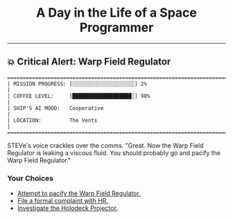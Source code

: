 <h1 align="center">A Day in the Life of a Space Programmer</h1>

---

<h2 id="node-26">💥 Critical Alert: Warp Field Regulator</h2>

```
========================================================================
| MISSION PROGRESS: [░░░░░░░░░░░░░░░░░░░░] 2%                                  |
| COFFEE LEVEL:     [███████████████████░] 98%                                 |
| SHIP'S AI MOOD:   Cooperative                                                |
| LOCATION:         The Vents                                                  |
========================================================================
```

STEVe's voice crackles over the comms. "Great. Now the Warp Field Regulator is leaking a viscous fluid. You should probably go and pacify the Warp Field Regulator."



### Your Choices

*   [Attempt to pacify the Warp Field Regulator.](./README-0030.md)
*   [File a formal complaint with HR.](./README-0034.md)
*   [Investigate the Holodeck Projector.](./README-0028.md)
